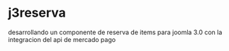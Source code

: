 j3reserva
=========

desarrollando un componente de reserva de items para joomla 3.0 con la integracion del api de mercado pago
